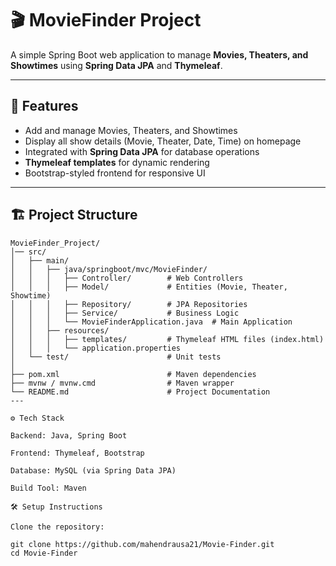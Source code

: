 # 🎬 MovieFinder Project
A simple Spring Boot web application to manage **Movies, Theaters, and Showtimes** using **Spring Data JPA** and **Thymeleaf**.

---

## 🚀 Features
- Add and manage Movies, Theaters, and Showtimes  
- Display all show details (Movie, Theater, Date, Time) on homepage  
- Integrated with **Spring Data JPA** for database operations  
- **Thymeleaf templates** for dynamic rendering  
- Bootstrap-styled frontend for responsive UI  

---

## 🏗️ Project Structure
```
MovieFinder_Project/
│── src/
│   ├── main/
│   │   ├── java/springboot/mvc/MovieFinder/
│   │   │   ├── Controller/        # Web Controllers
│   │   │   ├── Model/             # Entities (Movie, Theater, Showtime)
│   │   │   ├── Repository/        # JPA Repositories
│   │   │   ├── Service/           # Business Logic
│   │   │   └── MovieFinderApplication.java  # Main Application
│   │   ├── resources/
│   │   │   ├── templates/         # Thymeleaf HTML files (index.html)
│   │   │   └── application.properties
│   └── test/                      # Unit tests
│
├── pom.xml                        # Maven dependencies
├── mvnw / mvnw.cmd                # Maven wrapper
└── README.md                      # Project Documentation
---

⚙️ Tech Stack

Backend: Java, Spring Boot

Frontend: Thymeleaf, Bootstrap

Database: MySQL (via Spring Data JPA)

Build Tool: Maven

🛠️ Setup Instructions

Clone the repository:

git clone https://github.com/mahendrausa21/Movie-Finder.git
cd Movie-Finder





